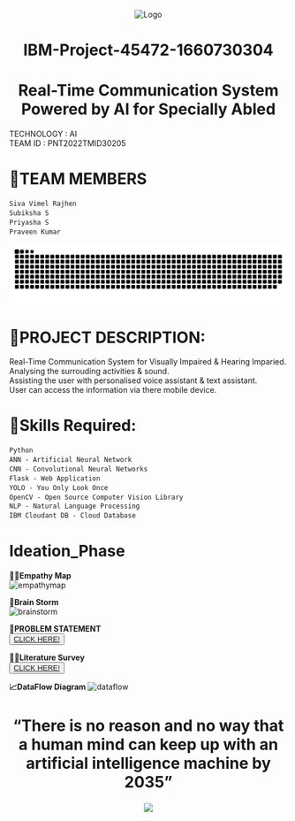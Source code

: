 <div align="center">

<!-- PROJECT LOGO -->

<br />

<img src="https://hispanicstar.org/wp-content/uploads/2020/03/ibm-logo-white.png" alt="Logo" width="640" height="256">
                   
# IBM-Project-45472-1660730304
  </div> 
  
  <div align="center">
  
 # **Real-Time Communication System Powered by AI for Specially Abled**      
   </div> 

TECHNOLOGY : AI        
TEAM ID : PNT2022TMID30205   

<!-- Video -->             

# **🐺TEAM MEMBERS**    
```html                      
Siva Vimel Rajhen
Subiksha S
Priyasha S
Praveen Kumar
```          
![](https://github.com/Platane/snk/raw/output/github-contribution-grid-snake.svg)


# **📜PROJECT DESCRIPTION:**          
Real-Time Communication System for Visually Impaired & Hearing Imparied.    
Analysing the surrouding activities & sound.      
Assisting the user with personalised voice assistant & text assistant.   
User can access the information via there mobile device.        

# **🎯Skills Required:**        
```html
Python
ANN - Artificial Neural Network
CNN - Convolutional Neural Networks
Flask - Web Application
YOLO - You Only Look Once
OpenCV - Open Source Computer Vision Library
NLP - Natural Language Processing
IBM Cloudant DB - Cloud Database
```

# **Ideation_Phase**    
**🕵️‍♂️Empathy Map**   
![empathymap](https://user-images.githubusercontent.com/87802556/195904731-2e6e95ad-21e3-42c1-8276-52b5127d220a.png)
   
   
**🧠Brain Storm**   
 ![brainstorm](https://user-images.githubusercontent.com/87802556/195905354-e44a7c9f-0215-4dbe-8047-0980987e3513.png)
  
              
**🦸PROBLEM STATEMENT**     
<button>
    <a href="https://github.com/IBM-EPBL/IBM-Project-45472-1660730304/blob/main/Project%20Design%20%26%20Planning/Ideation%20Phase/Problem%20Statement.pdf">CLICK HERE!  </a>
</button>     

**👨‍🎓Literature Survey**     
<button>
    <a href="https://github.com/IBM-EPBL/IBM-Project-45472-1660730304/blob/main/Project%20Design%20%26%20Planning/Ideation%20Phase/Literature%20Survey.pdf">CLICK HERE!  </a>
</button>  

**📈DataFlow Diagram**
 ![dataflow](https://user-images.githubusercontent.com/87802556/198961184-5239797a-5f69-44c3-bdf3-e628d13814d2.png)

<div align="center">
  
 # **“There is no reason and no way that a human mind can keep up with an artificial intelligence machine by 2035”**      
   </div> 



<div align="center">
<img align="center" src="https://github.com/saadeghi/saadeghi/blob/master/dino.gif" />
  </div>


